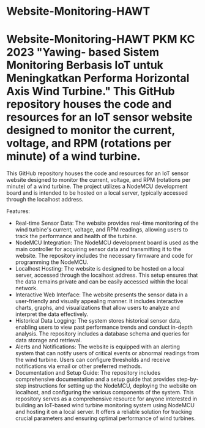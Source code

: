 # Website-Monitoring-HAWT
# Website-Monitoring-HAWT PKM KC 2023 "Yawing- based Sistem Monitoring Berbasis IoT untuk Meningkatkan Performa Horizontal Axis Wind Turbine." This GitHub repository houses the code and resources for an IoT sensor website designed to monitor the current, voltage, and RPM (rotations per minute) of a wind turbine. 
This GitHub repository houses the code and resources for an IoT sensor website designed to monitor the current, voltage, and RPM (rotations per minute) of a wind turbine. The project utilizes a NodeMCU development board and is intended to be hosted on a local server, typically accessed through the localhost address.

Features:
- Real-time Sensor Data: The website provides real-time monitoring of the wind turbine's current, voltage, and RPM readings, allowing users to track the performance and health of the turbine.
- NodeMCU Integration: The NodeMCU development board is used as the main controller for acquiring sensor data and transmitting it to the website. The repository includes the necessary firmware and code for programming the NodeMCU.
- Localhost Hosting: The website is designed to be hosted on a local server, accessed through the localhost address. This setup ensures that the data remains private and can be easily accessed within the local network.
- Interactive Web Interface: The website presents the sensor data in a user-friendly and visually appealing manner. It includes interactive charts, graphs, and visualizations that allow users to analyze and interpret the data effectively.
- Historical Data Logging: The system stores historical sensor data, enabling users to view past performance trends and conduct in-depth analysis. The repository includes a database schema and queries for data storage and retrieval.
- Alerts and Notifications: The website is equipped with an alerting system that can notify users of critical events or abnormal readings from the wind turbine. Users can configure thresholds and receive notifications via email or other preferred methods.
- Documentation and Setup Guide: The repository includes comprehensive documentation and a setup guide that provides step-by-step instructions for setting up the NodeMCU, deploying the website on localhost, and configuring the various components of the system.
This repository serves as a comprehensive resource for anyone interested in building an IoT-based wind turbine monitoring system using NodeMCU and hosting it on a local server. It offers a reliable solution for tracking crucial parameters and ensuring optimal performance of wind turbines.
